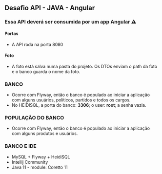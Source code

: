 ## Desafio API - JAVA - Angular
 
### Essa API deverá ser consumida por um app Angular ⚠

#### Portas
  + A API  roda na porta 8080

#### Foto
  + A foto está salva numa pasta do projeto. Os DTOs enviam o path da foto e o banco guarda o nome da foto.


###  BANCO
+ Ocorre com Flyway, então o banco é populado ao iniciar a aplicação com alguns usuários, políticos, partidos e todos os cargos.
+ No HEIDISQL, a porta do banco: **3306**; o user: **root**; a senha vazia.

###  POPULAÇÃO DO BANCO
+ Ocorre com Flyway, então o banco é populado ao iniciar a aplicação com alguns produtos e usuários.


###  BANCO E IDE
+ MySQL + Flyway + HeidiSQL
+ Intellij Community
+ Java 11 -  module: Coretto 11
